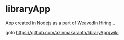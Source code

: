 # libraryApp
App created in Nodejs as a part of WeavedIn Hiring...

goto https://github.com/azinmakaranth/libraryApp/wiki

